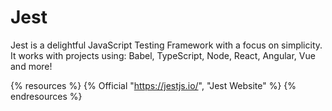 # Jest

Jest is a delightful JavaScript Testing Framework with a focus on simplicity. It works with projects using: Babel, TypeScript, Node, React, Angular, Vue and more!

{% resources %}
  {% Official "https://jestjs.io/", "Jest Website" %}
{% endresources %}
